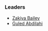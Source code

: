 ### Leaders

* [Zakiya Bailey](mailto:zakiya.bailey@owasp.org)
* [Guled Abdilahi](mailto:guled.abdilahi@owasp.org)

